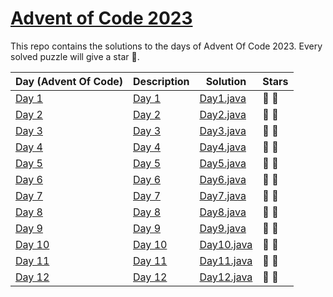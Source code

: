 # [Advent of Code 2023](https://adventofcode.com/2023)

This repo contains the solutions to the days of Advent Of Code 2023.
Every solved puzzle will give a star 🌟.

| Day (Advent Of Code)                           | Description                                       | Solution                                               | Stars |
|------------------------------------------------|---------------------------------------------------|--------------------------------------------------------|-------|
| [Day 1](https://adventofcode.com/2023/day/1)   | [Day 1](src/main/resources/day1/description.md)   | [Day1.java](src/main/java/com/rips7/day/Day1.java)     | 🌟 🌟 |
| [Day 2](https://adventofcode.com/2023/day/2)   | [Day 2](src/main/resources/day2/description.md)   | [Day2.java](src/main/java/com/rips7/day/Day2.java)     | 🌟 🌟 |       
| [Day 3](https://adventofcode.com/2023/day/3)   | [Day 3](src/main/resources/day3/description.md)   | [Day3.java](src/main/java/com/rips7/day/Day3.java)     | 🌟 🌟 |       
| [Day 4](https://adventofcode.com/2023/day/4)   | [Day 4](src/main/resources/day4/description.md)   | [Day4.java](src/main/java/com/rips7/day/Day4.java)     | 🌟 🌟 |       
| [Day 5](https://adventofcode.com/2023/day/5)   | [Day 5](src/main/resources/day5/description.md)   | [Day5.java](src/main/java/com/rips7/day/Day5.java)     | 🌟 🌟 |       
| [Day 6](https://adventofcode.com/2023/day/6)   | [Day 6](src/main/resources/day6/description.md)   | [Day6.java](src/main/java/com/rips7/day/Day6.java)     | 🌟 🌟 |       
| [Day 7](https://adventofcode.com/2023/day/7)   | [Day 7](src/main/resources/day7/description.md)   | [Day7.java](src/main/java/com/rips7/day/Day7.java)     | 🌟 🌟 |       
| [Day 8](https://adventofcode.com/2023/day/8)   | [Day 8](src/main/resources/day8/description.md)   | [Day8.java](src/main/java/com/rips7/day/Day8.java)     | 🌟 🌟 |       
| [Day 9](https://adventofcode.com/2023/day/9)   | [Day 9](src/main/resources/day9/description.md)   | [Day9.java](src/main/java/com/rips7/day/Day9.java)     | 🌟 🌟 |       
| [Day 10](https://adventofcode.com/2023/day/10) | [Day 10](src/main/resources/day10/description.md) | [Day10.java](src/main/java/com/rips7/day/Day10.java)   | 🌟 🌟 |       
| [Day 11](https://adventofcode.com/2023/day/11) | [Day 11](src/main/resources/day11/description.md) | [Day11.java](src/main/java/com/rips7/day/Day11.java)   | 🌟 🌟 |       
| [Day 12](https://adventofcode.com/2023/day/12) | [Day 12](src/main/resources/day12/description.md) | [Day12.java](src/main/java/com/rips7/day/Day12.java)   | 🌟 🌟 |%       